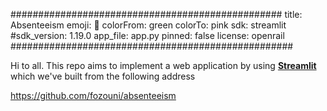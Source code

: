 #################################################
title: Absenteeism
emoji: 🐠
colorFrom: green
colorTo: pink
sdk: streamlit
#sdk_version: 1.19.0
app_file: app.py
pinned: false
license: openrail
###################################################

Hi to all. This repo aims to implement a web application by using **[Streamlit](https://streamlit.io/)** which we've built from the following address 

https://github.com/fozouni/absenteeism 

